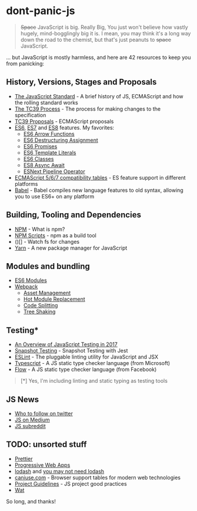 # dont-panic-js

>~~Space~~ JavaScript is big. Really Big, You just won't believe how vastly hugely, mind-bogglingly big it is. I mean, you may think it's a long way down the road to the chemist, but that's just peanuts to ~~space~~ JavaScript.   

... but JavaScript is mostly harmless, and here are 42 resources to keep you from panicking:


## History, Versions, Stages and Proposals
- [The JavaScript Standard](https://ponyfoo.com/articles/standard) - A brief history of JS, ECMAScript and how the rolling standard works
- [The TC39 Process](https://tc39.github.io/process-document/) - The process for making changes to the specification
- [TC39 Proposals](https://github.com/tc39/proposals) - ECMAScript proposals
- [ES6](http://es6-features.org), [ES7](https://jsfeatures.in/ES7) and [ES8](http://2ality.com/2016/02/ecmascript-2017.html) features. My favorites:
   - [ES6 Arrow Functions](https://developer.mozilla.org/en/docs/Web/JavaScript/Reference/Functions/Arrow_functions)
	- [ES6 Destructuring Assignment](https://developer.mozilla.org/en/docs/Web/JavaScript/Reference/Operators/Destructuring_assignment)
	- [ES6 Promises](https://developers.google.com/web/fundamentals/getting-started/primers/promises)
	- [ES6 Template Literals](https://developer.mozilla.org/en/docs/Web/JavaScript/Reference/Template_literals)
	- [ES6 Classes](https://developer.mozilla.org/en/docs/Web/JavaScript/Reference/Classes)
	- [ES8 Async Await](https://ponyfoo.com/articles/understanding-javascript-async-await)
	- [ESNext Pipeline Operator](https://github.com/tc39/proposal-pipeline-operator)
- [ECMAScript 5/6/7 compatibility tables](http://kangax.github.io/compat-table/es6/) - ES feature support in different platforms
- [Babel](http://babeljs.io/) - Babel compiles new language features to old syntax, allowing you to use ES6+ on any platform

## Building, Tooling and Dependencies
- [NPM](https://docs.npmjs.com/getting-started/what-is-npm) - What is npm?
- [NPM Scripts](https://www.keithcirkel.co.uk/how-to-use-npm-as-a-build-tool/) - npm as a build tool
- ()[] - Watch fs for changes
- [Yarn](https://code.facebook.com/posts/1840075619545360) - A new package manager for JavaScript

## Modules and bundling
- [ES6 Modules](https://medium.com/dailyjs/es6-modules-node-js-and-the-michael-jackson-solution-828dc244b8b)
- [Webpack](https://webpack.js.org/)
    - [Asset Management](https://webpack.js.org/guides/asset-management/)
	 - [Hot Module Replacement](https://webpack.js.org/guides/hot-module-replacement/)
	 - [Code Splitting](https://webpack.js.org/guides/code-splitting/)
	 - [Tree Shaking](https://webpack.js.org/guides/tree-shaking/)

## Testing*
- [An Overview of JavaScript Testing in 2017](https://medium.com/powtoon-engineering/a-complete-guide-to-testing-javascript-in-2017-a217b4cd5a2a)
- [Snapshot Testing](https://facebook.github.io/jest/docs/snapshot-testing.html) - Snapshot Testing with Jest
- [ESLint](http://eslint.org/) - The pluggable linting utility for JavaScript and JSX
- [Typescript](https://www.typescriptlang.org) - A JS static type checker language (from Microsoft)
- [Flow](https://flow.org/) - A JS static type checker language (from Facebook)
>[*] Yes, I'm including linting and static typing as testing tools

## JS News
- [Who to follow on twitter](TWITTER.md) 
- [JS on Medium](https://medium.com/topic/javascript) 
- [JS subreddit](https://www.reddit.com/r/javascript/)

## TODO: unsorted stuff
- [Prettier](https://engineering.hexacta.com/why-arent-you-using-prettier-4fe0a77713e8) 
- [Progressive Web Apps](https://developers.google.com/web/progressive-web-apps/)
- [lodash](https://lodash.com/) and [you may not need lodash](https://github.com/you-dont-need/You-Dont-Need-Lodash-Underscore)
- [caniuse.com](http://caniuse.com) - Browser support tables for modern web technologies
- [Project Guidelines](https://github.com/wearehive/project-guidelines) - JS project good practices
- [Wat](https://www.destroyallsoftware.com/talks/wat)


So long, and thanks!

